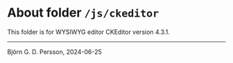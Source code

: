 # About folder `/js/ckeditor`

This folder is for WYSIWYG editor CKEditor version 4.3.1.

---

Björn G. D. Persson, 2024-06-25